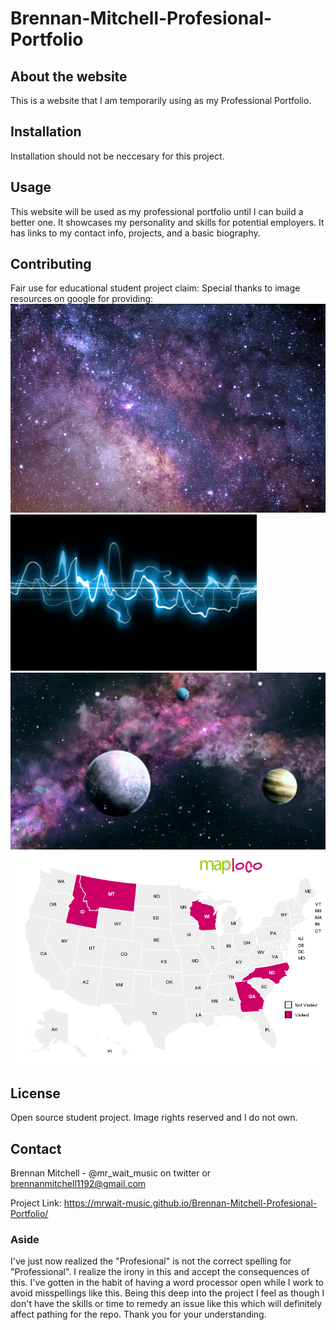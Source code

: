 # Brennan-Mitchell-Profesional-Portfolio


## About the website
This is a website that I am temporarily using as my Professional Portfolio.


## Installation


Installation should not be neccesary for this project.


## Usage
This website will be used as my professional portfolio until I can build a better one. It showcases my personality and skills for potential employers. It has links to my contact info, projects, and a basic biography.


## Contributing

Fair use for educational student project claim:
Special thanks to image resources on google for providing: ![Alt text](images/galaxy-website.jpeg) ![Alt text](images/electric-website.gif) ![Alt text](images/planets-website.webp) ![Alt text](images/map-website.png)


## License


Open source student project. Image rights reserved and I do not own.


## Contact


Brennan Mitchell - @mr_wait_music on twitter
or brennanmitchell1192@gmail.com 


Project Link: https://mrwait-music.github.io/Brennan-Mitchell-Profesional-Portfolio/


### Aside
I've just now realized the "Profesional" is not the correct spelling for "Professional". I realize the irony in this and accept the consequences of this. I've gotten in the habit of having a word processor open while I work to avoid misspellings like this. Being this deep into the project I feel as though I don't have the skills or time to remedy an issue like this which will definitely affect pathing for the repo. Thank you for your understanding.
